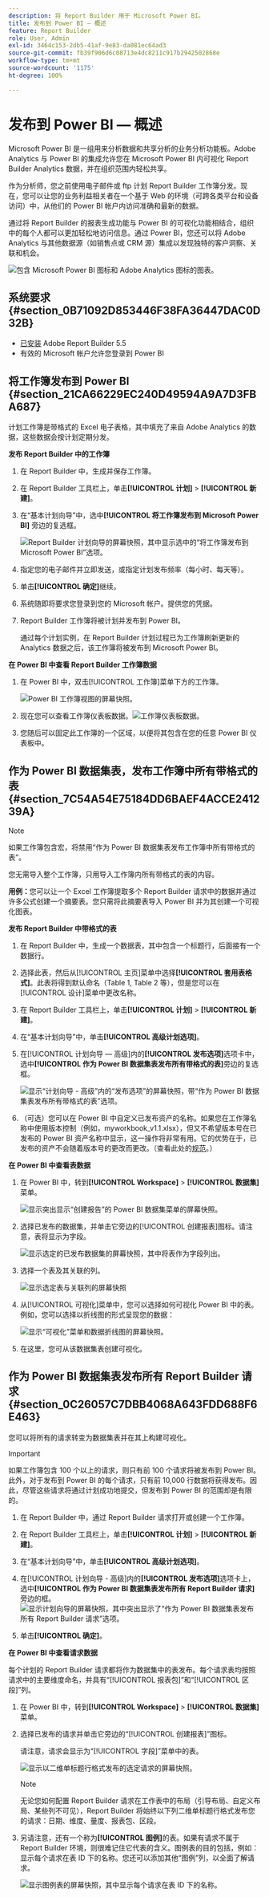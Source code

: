 ```yaml
---
description: 将 Report Builder 用于 Microsoft Power BI。
title: 发布到 Power BI — 概述
feature: Report Builder
role: User, Admin
exl-id: 3464c153-2db5-41af-9e83-da081ec64ad3
source-git-commit: fb39f906d6c08713e4dc8211c917b2942502868e
workflow-type: tm+mt
source-wordcount: '1175'
ht-degree: 100%

---
```


# 发布到 Power BI — 概述

Microsoft Power BI 是一组用来分析数据和共享分析的业务分析功能板。Adobe Analytics 与 Power BI 的集成允许您在 Microsoft Power BI 内可视化 Report Builder Analytics 数据，并在组织范围内轻松共享。

作为分析师，您之前使用电子邮件或 ftp 计划 Report Builder 工作簿分发。现在，您可以让您的业务利益相关者在一个基于 Web 的环境（可跨各类平台和设备访问）中，从他们的 Power BI 帐户内访问准确和最新的数据。

通过将 Report Builder 的报表生成功能与 Power BI 的可视化功能相结合，组织中的每个人都可以更加轻松地访问信息。通过 Power BI，您还可以将 Adobe Analytics 与其他数据源（如销售点或 CRM 源）集成以发现独特的客户洞察、关联和机会。

![包含 Microsoft Power BI 图标和 Adobe Analytics 图标的图表。](assets/aaplusbi.png)

## 系统要求 {#section_0B71092D853446F38FA36447DAC0D32B}

* [已安装](/help/analyze/report-builder/setup/t-install-arb.md) Adobe Report Builder 5.5
* 有效的 Microsoft 帐户允许您登录到 Power BI

## 将工作簿发布到 Power BI {#section_21CA66229EC240D49594A9A7D3FBA687}

计划工作簿是带格式的 Excel 电子表格，其中填充了来自 Adobe Analytics 的数据，这些数据会按计划定期分发。

**发布 Report Builder 中的工作簿**

1. 在 Report Builder 中，生成并保存工作簿。
1. 在 Report Builder 工具栏上，单击&#x200B;**[!UICONTROL 计划]** > **[!UICONTROL 新建]**。

1. 在“基本计划向导”中，选中&#x200B;**[!UICONTROL 将工作簿发布到 Microsoft Power BI]** 旁边的复选框。

   ![Report Builder 计划向导的屏幕快照，其中显示选中的“将工作簿发布到 Microsoft Power BI”选项。](assets/simple-schedule-wizard.png)

1. 指定您的电子邮件并立即发送，或指定计划发布频率（每小时、每天等）。
1. 单击&#x200B;**[!UICONTROL 确定]**&#x200B;继续。
1. 系统随即将要求您登录到您的 Microsoft 帐户。提供您的凭据。
1. Report Builder 工作簿将被计划并发布到 Power BI。

   通过每个计划实例，在 Report Builder 计划过程已为工作簿刷新更新的 Analytics 数据之后，该工作簿将被发布到 Microsoft Power BI。

**在 Power BI 中查看 Report Builder 工作簿数据**

1. 在 Power BI 中，双击[!UICONTROL 工作簿]菜单下方的工作簿。

   ![Power BI 工作簿视图的屏幕快照。](assets/workbooks-power-bi.png)

1. 现在您可以查看工作簿仪表板数据。![工作簿仪表板数据。](assets/view-data-pbi.png)

1. 您随后可以固定此工作簿的一个区域，以便将其包含在您的任意 Power BI 仪表板中。

## 作为 Power BI 数据集表，发布工作簿中所有带格式的表 {#section_7C54A54E75184DD6BAEF4ACCE241239A}

>[!NOTE]
>
>如果工作簿包含宏，将禁用“作为 Power BI 数据集表发布工作簿中所有带格式的表”。

您无需导入整个工作簿，只用导入工作簿内所有带格式的表的内容。

**用例：**&#x200B;您可以让一个 Excel 工作簿提取多个 Report Builder 请求中的数据并通过许多公式创建一个摘要表。您只需将此摘要表导入 Power BI 并为其创建一个可视化图表。

**发布 Report Builder 中带格式的表**

1. 在 Report Builder 中，生成一个数据表，其中包含一个标题行，后面接有一个数据行。
1. 选择此表，然后从[!UICONTROL 主页]菜单中选择&#x200B;**[!UICONTROL 套用表格式]**。此表将得到默认命名（Table 1, Table 2 等），但是您可以在[!UICONTROL 设计]菜单中更改名称。

1. 在 Report Builder 工具栏上，单击&#x200B;**[!UICONTROL 计划]** > **[!UICONTROL 新建]**。

1. 在“基本计划向导”中，单击&#x200B;**[!UICONTROL 高级计划选项]**。
1. 在[!UICONTROL 计划向导 — 高级]内的&#x200B;**[!UICONTROL 发布选项]**&#x200B;选项卡中，选中&#x200B;**[!UICONTROL 作为 Power BI 数据集表发布所有带格式的表]**&#x200B;旁边的复选框。

   ![显示“计划向导 - 高级”内的“发布选项”的屏幕快照，带“作为 Power BI 数据集表发布所有带格式的表”选项。](assets/advanced-schedule-wizard2.png)

1. （可选）您可以在 Power BI 中自定义已发布资产的名称。如果您在工作簿名称中使用版本控制（例如，myworkbook_v1.1.xlsx），但又不希望版本号在已发布的 Power BI 资产名称中显示，这一操作将非常有用。它的优势在于，已发布的资产不会随着版本号的更改而更改。（查看此处的[规范](/help/analyze/report-builder/c-publish-power-bi/specifications-limits.md)。）

**在 Power BI 中查看表数据**

1. 在 Power BI 中，转到&#x200B;**[!UICONTROL Workspace]** > **[!UICONTROL 数据集]**&#x200B;菜单。

   ![显示突出显示“创建报告”的 Power BI 数据集菜单的屏幕快照。](assets/datasets-menu.png)

1. 选择已发布的数据集，并单击它旁边的[!UICONTROL 创建报表]图标。请注意，表将显示为字段。

   ![显示选定的已发布数据集的屏幕快照，其中将表作为字段列出。](assets/formatted-tables.png)

1. 选择一个表及其关联的列。

   ![显示选定表与关联列的屏幕快照](assets/view-table-dataset.png)

1. 从[!UICONTROL 可视化]菜单中，您可以选择如何可视化 Power BI 中的表。例如，您可以选择以折线图的形式呈现您的数据：

   ![显示“可视化”菜单和数据折线图的屏幕快照。](assets/bi-line-graph.png)

1. 在这里，您可从该数据集表创建可视化。

## 作为 Power BI 数据集表发布所有 Report Builder 请求 {#section_0C26057C7DBB4068A643FDD688F6E463}

您可以将所有的请求转变为数据集表并在其上构建可视化。

>[!IMPORTANT]
>
>如果工作簿包含 100 个以上的请求，则只有前 100 个请求将被发布到 Power BI。此外，对于发布到 Power BI 的每个请求，只有前 10,000 行数据将获得发布。因此，尽管这些请求将通过计划成功地提交，但发布到 Power BI 的范围却是有限的。

1. 在 Report Builder 中，通过 Report Builder 请求打开或创建一个工作簿。
1. 在 Report Builder 工具栏上，单击&#x200B;**[!UICONTROL 计划]** > **[!UICONTROL 新建]**。

1. 在“基本计划向导”中，单击&#x200B;**[!UICONTROL 高级计划选项]**。
1. 在[!UICONTROL 计划向导 - 高级]内的&#x200B;**[!UICONTROL 发布选项]**&#x200B;选项卡上，选中&#x200B;**[!UICONTROL 作为 Power BI 数据集表发布所有 Report Builder 请求]**&#x200B;旁边的框。![显示计划向导的屏幕快照，其中突出显示了“作为 Power BI 数据集表发布所有 Report Builder 请求”选项。](assets/advanced-schedule-wizard2.png)

1. 单击&#x200B;**[!UICONTROL 确定]**。

**在 Power BI 中查看请求数据**

每个计划的 Report Builder 请求都将作为数据集中的表发布。每个请求表均按照请求中的主要维度命名，并具有“[!UICONTROL 报表包]”和“[!UICONTROL 区段]”列。

1. 在 Power BI 中，转到&#x200B;**[!UICONTROL Workspace]** > **[!UICONTROL 数据集]**&#x200B;菜单。

1. 选择已发布的请求并单击它旁边的“[!UICONTROL 创建报表]”图标。

   请注意，请求会显示为“[!UICONTROL 字段]”菜单中的表。

   ![显示以二维单标题行格式发布的选定请求的屏幕快照。](assets/published-requests.png)

   >[!NOTE]
   >
   >无论您如何配置 Report Builder 请求在工作表中的布局（引导布局、自定义布局、某些列不可见），Report Builder 将始终以下列二维单标题行格式发布您的请求：日期、维度、量度、报表包、区段。

1. 另请注意，还有一个称为&#x200B;**[!UICONTROL 图例]**&#x200B;的表。如果有请求不属于 Report Builder 环境，则很难记住它代表的含义。图例表的目的包括，例如：显示每个请求在表 ID 下的名称。您还可以添加其他“图例”列，以全面了解请求。

   ![显示图例表的屏幕快照，其中显示每个请求在表 ID 下的名称。](assets/legend-table.png)
